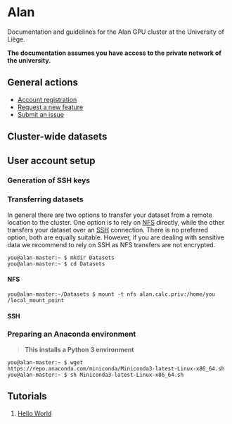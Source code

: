 # Alan

Documentation and guidelines for the Alan GPU cluster at the University of Liège.

**The documentation assumes you have access to the private network of the university.**

## General actions

- [Account registration](https://github.com/montefiore-ai/alan-cluster/issues/new?assignees=JoeriHermans&labels=new+user&template=new-user.md&title=%5BNew+User%5D+TODO)
- [Request a new feature](https://github.com/montefiore-ai/alan-cluster/issues/new?assignees=JoeriHermans&labels=enhancement&template=feature-request.md&title=%5BFeature+Request%5D+TODO)
- [Submit an issue](https://github.com/montefiore-ai/alan-cluster/issues/new?assignees=JoeriHermans&labels=bug&template=issue-report.md&title=%5BIssue%5D+TODO)

## Cluster-wide datasets

## User account setup

### Generation of SSH keys

### Transferring datasets

In general there are two options to transfer your dataset from a remote location to the cluster. One option is to rely on [NFS](#NFS) directly, while the other transfers your dataset over an [SSH](#SSH) connection. There is no preferred option, both are equally suitable. However, if you are dealing with sensitive data we recommend to rely on SSH as NFS transfers are not encrypted.

```console
you@alan-master:~ $ mkdir Datasets
you@alan-master:~ $ cd Datasets
```

#### NFS

```console
you@alan-master:~/Datasets $ mount -t nfs alan.calc.priv:/home/you /local_mount_point
```

#### SSH

### Preparing an Anaconda environment

> **This installs a Python 3 environment**

```console
you@alan-master:~ $ wget https://repo.anaconda.com/miniconda/Miniconda3-latest-Linux-x86_64.sh
you@alan-master:~ $ sh Miniconda3-latest-Linux-x86_64.sh
```

## Tutorials

1. [Hello World](https://github.com/montefiore-ai/alan-cluster/tree/master/tutorials/01-hello-world)
